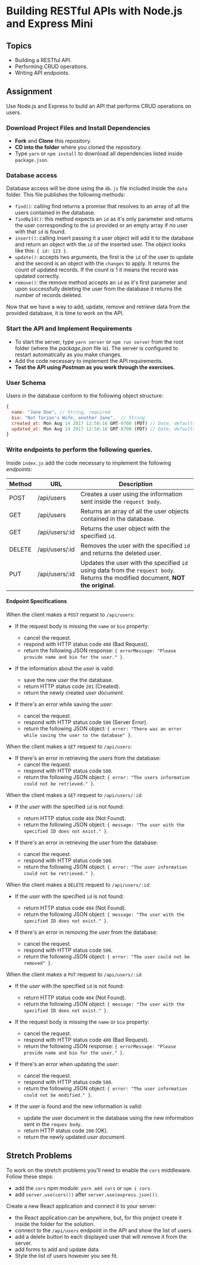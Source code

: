 # Building RESTful APIs with Node.js and Express Mini

## Topics

-   Building a RESTful API.
-   Performing CRUD operations.
-   Writing API endpoints.

## Assignment

Use Node.js and Express to build an API that performs CRUD operations on users.

### Download Project Files and Install Dependencies

-   **Fork** and **Clone** this repository.
-   **CD into the folder** where you cloned the repository.
-   Type `yarn` or `npm install` to download all dependencies listed inside `package.json`.

### Database access

Database access will be done using the `db.js` file included inside the `data` folder. This file publishes the following methods:

-   `find()`: calling find returns a promise that resolves to an array of all the users contained in the database.
-   `findById()`: this method expects an `id` as it's only parameter and returns the user corresponding to the `id` provided or an empty array if no user with that `id` is found.
-   `insert()`: calling insert passing it a user object will add it to the database and return an object with the `id` of the inserted user. The object looks like this: `{ id: 123 }`.
-   `update()`: accepts two arguments, the first is the `id` of the user to update and the second is an object with the `changes` to apply. It returns the count of updated records. If the count is 1 it means the record was updated correctly.
-   `remove()`: the remove method accepts an `id` as it's first parameter and upon successfully deleting the user from the database it returns the number of records deleted.

Now that we have a way to add, update, remove and retrieve data from the provided database, it is time to work on the API.

### Start the API and Implement Requirements

-   To start the server, type `yarn server` or `npm run server` from the root folder (where the _package.json_ file is). The server is configured to restart automatically as you make changes.
-   Add the code necessary to implement the API requirements.
-   **Test the API using _Postman_ as you work through the exercises.**

### User Schema

Users in the database conform to the following object structure:

```js
{
  name: "Jane Doe", // String, required
  bio: "Not Tarzan's Wife, another Jane",  // String
  created_at: Mon Aug 14 2017 12:50:16 GMT-0700 (PDT) // Date, defaults to current date
  updated_at: Mon Aug 14 2017 12:50:16 GMT-0700 (PDT) // Date, defaults to current date
}
```

### Write endpoints to perform the following queries.

Inside `index.js` add the code necessary to implement the following _endpoints_:

| Method | URL            | Description                                                                                                                       |
| ------ | -------------- | --------------------------------------------------------------------------------------------------------------------------------- |
| POST   | /api/users     | Creates a user using the information sent inside the `request body`.                                                              |
| GET    | /api/users     | Returns an array of all the user objects contained in the database.                                                               |
| GET    | /api/users/:id | Returns the user object with the specified `id`.                                                                                  |
| DELETE | /api/users/:id | Removes the user with the specified `id` and returns the deleted user.                                                            |
| PUT    | /api/users/:id | Updates the user with the specified `id` using data from the `request body`. Returns the modified document, **NOT the original**. |

#### Endpoint Specifications

When the client makes a `POST` request to `/api/users`:

-   If the request body is missing the `name` or `bio` property:

    -   cancel the request.
    -   respond with HTTP status code `400` (Bad Request).
    -   return the following JSON response: `{ errorMessage: "Please provide name and bio for the user." }`.

-   If the information about the _user_ is valid:

    -   save the new _user_ the the database.
    -   return HTTP status code `201` (Created).
    -   return the newly created _user document_.

-   If there's an error while saving the _user_:
    -   cancel the request.
    -   respond with HTTP status code `500` (Server Error).
    -   return the following JSON object: `{ error: "There was an error while saving the user to the database" }`.

When the client makes a `GET` request to `/api/users`:

-   If there's an error in retrieving the _users_ from the database:
    -   cancel the request.
    -   respond with HTTP status code `500`.
    -   return the following JSON object: `{ error: "The users information could not be retrieved." }`.

When the client makes a `GET` request to `/api/users/:id`:

-   If the _user_ with the specified `id` is not found:

    -   return HTTP status code `404` (Not Found).
    -   return the following JSON object: `{ message: "The user with the specified ID does not exist." }`.

-   If there's an error in retrieving the _user_ from the database:
    -   cancel the request.
    -   respond with HTTP status code `500`.
    -   return the following JSON object: `{ error: "The user information could not be retrieved." }`.

When the client makes a `DELETE` request to `/api/users/:id`:

-   If the _user_ with the specified `id` is not found:

    -   return HTTP status code `404` (Not Found).
    -   return the following JSON object: `{ message: "The user with the specified ID does not exist." }`.

-   If there's an error in removing the _user_ from the database:
    -   cancel the request.
    -   respond with HTTP status code `500`.
    -   return the following JSON object: `{ error: "The user could not be removed" }`.

When the client makes a `PUT` request to `/api/users/:id`:

-   If the _user_ with the specified `id` is not found:

    -   return HTTP status code `404` (Not Found).
    -   return the following JSON object: `{ message: "The user with the specified ID does not exist." }`.

-   If the request body is missing the `name` or `bio` property:

    -   cancel the request.
    -   respond with HTTP status code `400` (Bad Request).
    -   return the following JSON response: `{ errorMessage: "Please provide name and bio for the user." }`.

-   If there's an error when updating the _user_:

    -   cancel the request.
    -   respond with HTTP status code `500`.
    -   return the following JSON object: `{ error: "The user information could not be modified." }`.

-   If the user is found and the new information is valid:

    -   update the user document in the database using the new information sent in the `reques body`.
    -   return HTTP status code `200` (OK).
    -   return the newly updated _user document_.

## Stretch Problems

To work on the stretch problems you'll need to enable the `cors` middleware. Follow these steps:

-   add the `cors` npm module: `yarn add cors` or `npm i cors`.
-   add `server.use(cors())` after `server.use(express.json())`.

Create a new React application and connect it to your server:

-   the React application can be anywhere, but, for this project create it inside the folder for the solution.
-   connect to the `/api/users` endpoint in the API and show the list of users.
-   add a delete button to each displayed user that will remove it from the server.
-   add forms to add and update data.
-   Style the list of users however you see fit.
